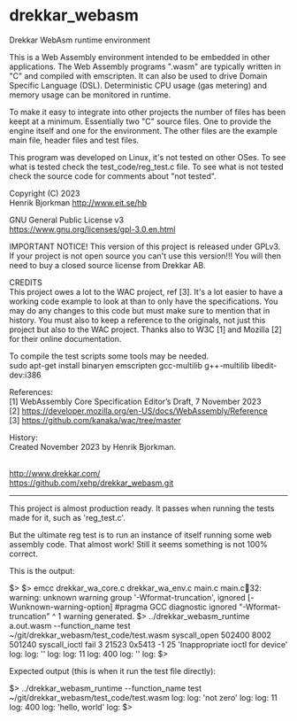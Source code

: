 # drekkar_webasm

Drekkar WebAsm runtime environment<br>

This is a Web Assembly environment intended to be embedded in other applications.
The Web Assembly programs ".wasm" are typically written in "C" and compiled
with emscripten. It can also be used to drive Domain Specific Language (DSL).
Deterministic CPU usage (gas metering) and memory usage can be monitored in runtime.

To make it easy to integrate into other projects the number of files has
been keept at a minimum. Essentially two "C" source files. One to provide
the engine itself and one for the environment. The other files are 
the example main file, header files and test files.

This program was developed on Linux, it's not tested on other OSes.
To see what is tested check the test_code/reg_test.c file. To see what 
is not tested check the source code for comments about "not tested".

Copyright (C) 2023<br>
Henrik Bjorkman http://www.eit.se/hb<br>

GNU General Public License v3<br>
https://www.gnu.org/licenses/gpl-3.0.en.html<br>

IMPORTANT NOTICE! This version of this project is released under GPLv3.<br>
If your project is not open source you can't use this version!!!
You will then need to buy a closed source license from Drekkar AB.

CREDITS<br>
This project owes a lot to the WAC project, ref [3]. It's a lot easier
to have a working code example to look at than to only have the
specifications. You may do any changes to this code but must make sure
to mention that in history. You must also to keep a reference to the
originals, not just this project but also to the WAC project.
Thanks also to W3C [1] and Mozilla [2] for their online documentation.

To compile the test scripts some tools may be needed.<br>
sudo apt-get install binaryen emscripten gcc-multilib g++-multilib libedit-dev:i386<br>

References:<br>
[1] WebAssembly Core Specification Editor’s Draft, 7 November 2023<br>
[2] https://developer.mozilla.org/en-US/docs/WebAssembly/Reference<br>
[3] https://github.com/kanaka/wac/tree/master<br>

History:<br>
Created November 2023 by Henrik Bjorkman.<br><br>

http://www.drekkar.com/<br>
https://github.com/xehp/drekkar_webasm.git<br>



<hr>


This project is almost production ready. It passes when running the tests made for it, such as 'reg_test.c'.

But the ultimate reg test is to run an instance of itself running some web assembly code. 
That almost work! Still it seems something is not 100% correct.

This is the output:


$> 
$> emcc drekkar_wa_core.c drekkar_wa_env.c main.c
main.c:100:32: warning: unknown warning group '-Wformat-truncation', ignored [-Wunknown-warning-option]
#pragma GCC diagnostic ignored "-Wformat-truncation"
                               ^
1 warning generated.
$> ../drekkar_webasm_runtime a.out.wasm --function_name test ~/git/drekkar_webasm/test_code/test.wasm 
syscall_open 502400 8002 501240
syscall_ioctl fail 3 21523 0x5413 -1 25 'Inappropriate ioctl for device'
log:
log: ''
log:
log: 11
log: 400
log: ''
log:
$> 



Expected output (this is when it run the test file directly):

$> ../drekkar_webasm_runtime --function_name test ~/git/drekkar_webasm/test_code/test.wasm
log:
log: 'not zero'
log:
log: 11
log: 400
log: 'hello, world'
log:
$> 


